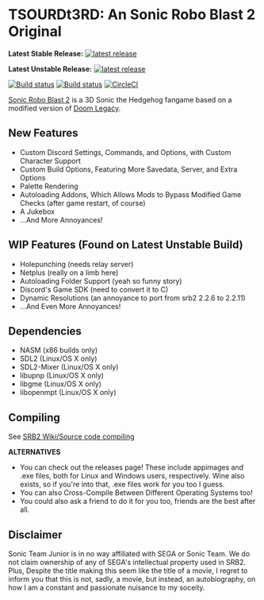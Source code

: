 # TSOURDt3RD: An Sonic Robo Blast 2 Original
**Latest Stable Release:** [![latest release](https://badgen.net/github/release/starmaniakg/the-story-of-uncapped-revengence-discord-the-3rd/stable)](https://github.com/StarManiaKG/The-Story-Of-Uncapped-Revengence-Discord-the-3rd/releases/latest)

**Latest Unstable Release:** [![latest release](https://badgen.net/github/release/starmaniakg/the-story-of-uncapped-revengence-discord-the-3rd)](https://github.com/StarManiaKG/The-Story-Of-Uncapped-Revengence-Discord-the-3rd/releases/latest)

[![Build status](https://ci.appveyor.com/api/projects/status/399d4hcw9yy7hg2y?svg=true)](https://ci.appveyor.com/project/STJr/srb2)
[![Build status](https://travis-ci.org/STJr/SRB2.svg?branch=master)](https://travis-ci.org/STJr/SRB2)
[![CircleCI](https://circleci.com/gh/STJr/SRB2/tree/master.svg?style=svg)](https://circleci.com/gh/STJr/SRB2/tree/master)

[Sonic Robo Blast 2](https://srb2.org/) is a 3D Sonic the Hedgehog fangame based on a modified version of [Doom Legacy](http://doomlegacy.sourceforge.net/).

## New Features
  - Custom Discord Settings, Commands, and Options, with Custom Character Support
  - Custom Build Options, Featuring More Savedata, Server, and Extra Options
  - Palette Rendering
  - Autoloading Addons, Which Allows Mods to Bypass Modified Game Checks (after game restart, of course)
  - A Jukebox	  
  - ...And More Annoyances!
  
## WIP Features (Found on Latest Unstable Build)
  - Holepunching (needs relay server)
  - Netplus (really on a limb here)
  - Autoloading Folder Support (yeah so funny story)
  - Discord's Game SDK (need to convert it to C)
  - Dynamic Resolutions (an annoyance to port from srb2 2.2.6 to 2.2.11)
  - ...And Even More Annoyances!
      
## Dependencies
- NASM (x86 builds only)
- SDL2 (Linux/OS X only)
- SDL2-Mixer (Linux/OS X only)
- libupnp (Linux/OS X only)
- libgme (Linux/OS X only)
- libopenmpt (Linux/OS X only)

## Compiling

See [SRB2 Wiki/Source code compiling](http://wiki.srb2.org/wiki/Source_code_compiling)

**ALTERNATIVES**
- You can check out the releases page! These include appimages and .exe files, both for Linux and Windows users, respectively. Wine also exists, so if you're into that, .exe files work for you too I guess.
- You can also Cross-Compile Between Different Operating Systems too!
- You could also ask a friend to do it for you too, friends are the best after all.

## Disclaimer
Sonic Team Junior is in no way affiliated with SEGA or Sonic Team. We do not claim ownership of any of SEGA's intellectual property used in SRB2.
Plus, Despite the title making this seem like the title of a movie, I regret to inform you that this is not, sadly, a movie, but instead, an autobiography, on how I am a constant and passionate nuisance to my soceity.
